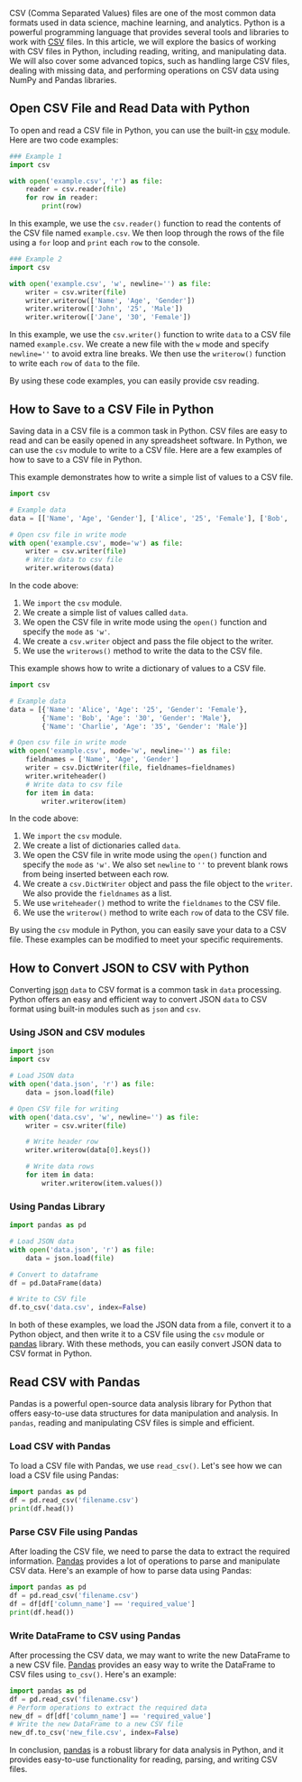 CSV (Comma Separated Values) files are one of the most common data formats used in data science, machine learning, and analytics. Python is a powerful programming language that provides several tools and libraries to work with [CSV](https://en.wikipedia.org/wiki/Comma-separated_values) files. In this article, we will explore the basics of working with CSV files in Python, including reading, writing, and manipulating data. We will also cover some advanced topics, such as handling large CSV files, dealing with missing data, and performing operations on CSV data using NumPy and Pandas libraries.  
  
## Open CSV File and Read Data with Python  

To open and read a CSV file in Python, you can use the built-in [csv](https://docs.python.org/3/library/csv.html) module. Here are two code examples:

```python
### Example 1
import csv

with open('example.csv', 'r') as file:
    reader = csv.reader(file)
    for row in reader:
        print(row)
```

In this example, we use the `csv.reader()` function to read the contents of the CSV file named `example.csv`. We then loop through the rows of the file using a `for` loop and `print` each `row` to the console.

```python
### Example 2
import csv

with open('example.csv', 'w', newline='') as file:
    writer = csv.writer(file)
    writer.writerow(['Name', 'Age', 'Gender'])
    writer.writerow(['John', '25', 'Male'])
    writer.writerow(['Jane', '30', 'Female'])
```

In this example, we use the `csv.writer()` function to write `data` to a CSV file named `example.csv`. We create a new file with the `w` mode and specify `newline=''` to avoid extra line breaks. We then use the `writerow()` function to write each `row` of `data` to the file.

By using these code examples, you can easily provide csv reading.  
  
## How to Save to a CSV File in Python  

Saving data in a CSV file is a common task in Python. CSV files are easy to read and can be easily opened in any spreadsheet software. In Python, we can use the `csv` module to write to a CSV file. Here are a few examples of how to save to a CSV file in Python.

This example demonstrates how to write a simple list of values to a CSV file. 

```python
import csv

# Example data
data = [['Name', 'Age', 'Gender'], ['Alice', '25', 'Female'], ['Bob', '30', 'Male'], ['Charlie', '35', 'Male']]

# Open csv file in write mode
with open('example.csv', mode='w') as file:
    writer = csv.writer(file)
    # Write data to csv file
    writer.writerows(data)
```

In the code above:

1. We `import` the `csv` module.
2. We create a simple list of values called `data`.
3. We open the CSV file in write mode using the `open()` function and specify the `mode` as `'w'`.
4. We create a `csv.writer` object and pass the file object to the writer.
5. We use the `writerows()` method to write the data to the CSV file.

This example shows how to write a dictionary of values to a CSV file.

```python
import csv

# Example data
data = [{'Name': 'Alice', 'Age': '25', 'Gender': 'Female'},
        {'Name': 'Bob', 'Age': '30', 'Gender': 'Male'},
        {'Name': 'Charlie', 'Age': '35', 'Gender': 'Male'}]

# Open csv file in write mode
with open('example.csv', mode='w', newline='') as file:
    fieldnames = ['Name', 'Age', 'Gender']
    writer = csv.DictWriter(file, fieldnames=fieldnames)
    writer.writeheader()
    # Write data to csv file
    for item in data:
        writer.writerow(item)
```

In the code above:

1. We `import` the `csv` module.
2. We create a list of dictionaries called `data`.
3. We open the CSV file in write mode using the `open()` function and specify the `mode` as `'w'`. We also set `newline` to `''` to prevent blank rows from being inserted between each row.
4. We create a `csv.DictWriter` object and pass the file object to the `writer`. We also provide the `fieldnames` as a list.
5. We use `writeheader()` method to write the `fieldnames` to the CSV file.
6. We use the `writerow()` method to write each `row` of data to the CSV file.

By using the `csv` module in Python, you can easily save your data to a CSV file. These examples can be modified to meet your specific requirements.  
  
## How to Convert JSON to CSV with Python  

Converting [json](https://docs.python.org/3/library/json.html) `data` to CSV format is a common task in `data` processing. Python offers an easy and efficient way to convert JSON `data` to CSV format using built-in modules such as `json` and `csv`.

### Using JSON and CSV modules

```python
import json
import csv

# Load JSON data
with open('data.json', 'r') as file:
    data = json.load(file)

# Open CSV file for writing
with open('data.csv', 'w', newline='') as file:
    writer = csv.writer(file)

    # Write header row
    writer.writerow(data[0].keys())

    # Write data rows
    for item in data:
        writer.writerow(item.values())
```

### Using Pandas Library

```python
import pandas as pd

# Load JSON data
with open('data.json', 'r') as file:
    data = json.load(file)

# Convert to dataframe
df = pd.DataFrame(data)

# Write to CSV file
df.to_csv('data.csv', index=False)
```

In both of these examples, we load the JSON data from a file, convert it to a Python object, and then write it to a CSV file using the `csv` module or [pandas](https://pypi.org/project/pandas/) library. With these methods, you can easily convert JSON data to CSV format in Python.  
  
## Read CSV with Pandas  

Pandas is a powerful open-source data analysis library for Python that offers easy-to-use data structures for data manipulation and analysis. In `pandas`, reading and manipulating CSV files is simple and efficient.

### Load CSV with Pandas

To load a CSV file with Pandas, we use `read_csv()`. Let's see how we can load a CSV file using Pandas:

```python
import pandas as pd
df = pd.read_csv('filename.csv')
print(df.head())
```

### Parse CSV File using Pandas

After loading the CSV file, we need to parse the data to extract the required information. [Pandas](https://pypi.org/project/pandas/) provides a lot of operations to parse and manipulate CSV data. Here's an example of how to parse data using Pandas:

```python
import pandas as pd
df = pd.read_csv('filename.csv')
df = df[df['column_name'] == 'required_value']
print(df.head())
```

### Write DataFrame to CSV using Pandas

After processing the CSV data, we may want to write the new DataFrame to a new CSV file. [Pandas](https://pypi.org/project/pandas/) provides an easy way to write the DataFrame to CSV files using `to_csv()`. Here's an example:

```python
import pandas as pd
df = pd.read_csv('filename.csv')
# Perform operations to extract the required data
new_df = df[df['column_name'] == 'required_value']
# Write the new DataFrame to a new CSV file
new_df.to_csv('new_file.csv', index=False)
```

In conclusion, [pandas](https://pypi.org/project/pandas/) is a robust library for data analysis in Python, and it provides easy-to-use functionality for reading, parsing, and writing CSV files.  
